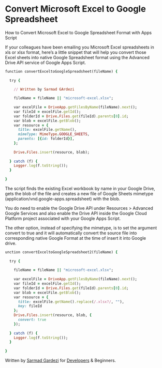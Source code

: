 # Convert Microsoft Excel to Google Spreadsheet
How to Convert Microsoft Excel to Google Spreadsheet Format with Apps Script

If your colleagues have been emailing you Microsoft Excel spreadsheets in xls or xlsx format, here’s a little snippet that will help you convert those Excel sheets into native Google Spreadsheet format using the Advanced Drive API service of Google Apps Script.

```ruby
function convertExceltoGoogleSpreadsheet(fileName) {
  
  try {
    
    // Written by Sarmad GArdezi

    fileName = fileName || "microsoft-excel.xlsx";
    
    var excelFile = DriveApp.getFilesByName(fileName).next();
    var fileId = excelFile.getId();
    var folderId = Drive.Files.get(fileId).parents[0].id;  
    var blob = excelFile.getBlob();
    var resource = {
      title: excelFile.getName(),
      mimeType: MimeType.GOOGLE_SHEETS,
      parents: [{id: folderId}],
    };
    
    Drive.Files.insert(resource, blob);
    
  } catch (f) {
    Logger.log(f.toString());
  }
  
}
```

The script finds the existing Excel workbook by name in your Google Drive, gets the blob of the file and creates a new file of Google Sheets mimetype (application/vnd.google-apps.spreadsheet) with the blob.

You do need to enable the Google Drive API under Resources > Advanced Google Services and also enable the Drive API inside the Google Cloud Platform project associated with your Google Apps Script.

The other option, instead of specifying the mimetype, is to set the argument convert to true and it will automatically convert the source file into corresponding native Google Format at the time of insert it into Google drive.
```ruby
unction convertExceltoGoogleSpreadsheet2(fileName) {
  
  try {
    
    fileName = fileName || "microsoft-excel.xlsx";
    
    var excelFile = DriveApp.getFilesByName(fileName).next();
    var fileId = excelFile.getId();
    var folderId = Drive.Files.get(fileId).parents[0].id;  
    var blob = excelFile.getBlob();
    var resource = {
      title: excelFile.getName().replace(/.xlsx?/, ""),
      key: fileId
    };
    Drive.Files.insert(resource, blob, {
      convert: true
    });
    
  } catch (f) {
    Logger.log(f.toString());
  }
  
}
```

Written by [Sarmad Gardezi](https://sarmadgardezi.com) for [Developers](http://thedevelopers.pk) & Beginners.
